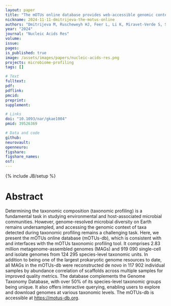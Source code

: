 ```yaml
---
layout: paper
title: "The mOTUs online database provides web-accessible genomic context to taxonomic profiling of microbial communities"
nickname: 2024-11-11-dmitrijeva-the-motus-online
authors: "Dmitrijeva M, Ruscheweyh HJ, Feer L, Li K, Miravet-Verde S, Sintsova A, Mende DR, Zeller G, Sunagawa S"
year: "2024"
journal: "Nucleic Acids Res"
volume: 
issue: 
pages: 
is_published: true
image: /assets/images/papers/nucleic-acids-res.png
projects: microbiome-profiling
tags: []

# Text
fulltext:
pdf:
pdflink:
pmcid: 
preprint:
supplement:

# Links
doi: "10.1093/nar/gkae1004"
pmid: 39526369

# Data and code
github:
neurovault:
openneuro:
figshare:
figshare_names:
osf:
---
```

{% include JB/setup %}

# Abstract

Determining the taxonomic composition (taxonomic profiling) is a fundamental task in studying environmental and host-associated microbial communities. However, genome-resolved microbial diversity on Earth remains undersampled, and accessing the genomic context of taxa detected during taxonomic profiling remains a challenging task. Here, we present the mOTUs online database (mOTUs-db), which is consistent with and interfaces with the mOTUs taxonomic profiling tool. It comprises 2.83 million metagenome-assembled genomes (MAGs) and 919 090 single-cell and isolate genomes from 124 295 species-level taxonomic units. In addition to being one of the largest prokaryotic genome resources to date, all MAGs in the mOTUs-db were reconstructed de novo in 117 902 individual samples by abundance correlation of scaffolds across multiple samples for improved quality metrics. The database complements the Genome Taxonomy Database, with over 50% of its species-level taxonomic groups being unique. It also offers interactive querying, enabling users to explore and download genomes at various taxonomic levels. The mOTUs-db is accessible at https://motus-db.org.
